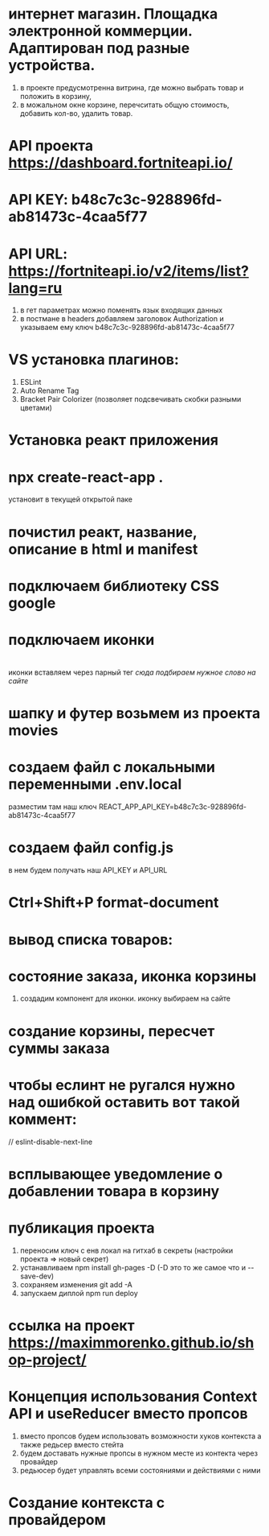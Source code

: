 # интернет магазин. Площадка электронной коммерции. Адаптирован под разные устройства.

1. в проекте предусмотренна витрина, где можно выбрать товар и положить в корзину,
2. в можальном окне корзине, перечситать общую стоимость, добавить кол-во, удалить товар.

# API проекта https://dashboard.fortniteapi.io/

# API KEY: b48c7c3c-928896fd-ab81473c-4caa5f77

# API URL: https://fortniteapi.io/v2/items/list?lang=ru

1. в гет параметрах можно поменять язык входящих данных
2. в постмане в headers добавляем заголовок Authorization и указываем ему ключ b48c7c3c-928896fd-ab81473c-4caa5f77

# VS установка плагинов:

1. ESLint
2. Auto Rename Tag
3. Bracket Pair Colorizer (позволяет подсвечивать скобки разными цветами)

# Установка реакт приложения

# npx create-react-app .

установит в текущей открытой паке

# почистил реакт, название, описание в html и manifest

# подключаем библиотеку CSS google

# <link rel="stylesheet" href="https://cdnjs.cloudflare.com/ajax/libs/materialize/1.0.0/css/materialize.min.css">

# подключаем иконки

# <link href="https://fonts.googleapis.com/icon?family=Material+Icons" rel="stylesheet">

иконки вставляем через парный тег <i class="material-icons">сюда подбираем нужное слово на сайте</i>

# шапку и футер возьмем из проекта movies

# создаем файл с локальными переменными .env.local

разместим там наш ключ REACT_APP_API_KEY=b48c7c3c-928896fd-ab81473c-4caa5f77

# создаем файл config.js

в нем будем получать наш API_KEY и API_URL

# Ctrl+Shift+P format-document

# вывод списка товаров:

# состояние заказа, иконка корзины
1. создадим компонент для иконки. иконку выбираем на сайте

# создание корзины, пересчет суммы заказа

# чтобы еслинт не ругался нужно над ошибкой оставить вот такой коммент:
// eslint-disable-next-line

# всплывающее уведомление о добавлении товара в корзину

# публикация проекта
1. переносим ключ с енв локал на гитхаб в секреты (настройки проекта => новый секрет)
2. устанавливаем npm install gh-pages -D (-D это то же самое что и --save-dev)
3. сохраняем изменения git add -A
4. запускаем диплой npm run deploy
# ссылка на проект https://maximmorenko.github.io/shop-project/

# Концепция использования Context API и useReducer вместо пропсов
1. вместо пропсов будем использовать возможности хуков контекста а также редьсер вместо стейта
2. будем доставать нужные пропсы в нужном месте из контекта через провайдер
3. редьюсер будет управлять всеми состояниями и действиями с ними

# Создание контекста с провайдером
